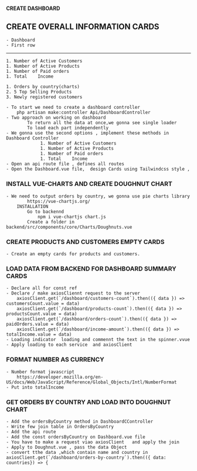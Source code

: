 #### CREATE DASHBOARD

## CREATE OVERALL INFORMATION CARDS
    - Dashboard 
    - First row
-----------------------------
    1. Number of Active Customers
    1. Number of Active Products
    1. Number of Paid orders
    1. Total    Income

    1. Orders by country(charts)
    2. 5 Top Selling Products
    3. Newly registered customers

    - To start we need to create a dashboard controller
        php artisan make:controller Api/DashboardController  
    - Two approach on working on dashboard
            To return all the data at once,we gonna see single loader
            To load each part independently 
    - We gonna use the second options , implement these methods in Dashboard Controller
                 1. Number of Active Customers
                 1. Number of Active Products
                 1. Number of Paid orders
                 1. Total    Income
    - Open an api route file , defines all routes
    - Open the Dashboard.vue file,  design Cards using Tailwindcss style ,

### INSTALL VUE-CHARTS AND CREATE DOUGHNUT CHART
    - We need to output orders by country, we gonna use pie charts library
            https://vue-chartjs.org/
        INSTALLATION
            Go to backennd
                npm i vue-chartjs chart.js
            Create a folder in backend/src/components/core/Charts/Doughnuts.vue

### CREATE PRODUCTS AND CUSTOMERS EMPTY CARDS
    - Create an empty cards for products and customers.

### LOAD DATA FROM BACKEND FOR DASHBOARD SUMMARY CARDS
    - Declare all for const ref 
    - Declare / make axiosCliennt request to the server
        axiosClient.get(`/dashboard/customers-count`).then(({ data }) => customersCount.value = data)
        axiosClient.get(`/dashboard/products-count`).then(({ data }) => productsCount.value = data)
        axiosClient.get(`/dashboard/orders-count`).then(({ data }) => paidOrders.value = data)
        axiosClient.get(`/dashboard/income-amount`).then(({ data }) => totalIncome.value = data)
    - Loading indicator  loading and commennt the text in the spinner.vvue
    - Apply loading to each service  and axiosClient

### FORMAT NUMBER AS CURRENCY
    - Number format javascript 
        https://developer.mozilla.org/en-US/docs/Web/JavaScript/Reference/Global_Objects/Intl/NumberFormat
    - Put into totalIncome

### GET ORDERS BY COUNTRY AND LOAD INTO DOUGHNUT CHART
    - Add the ordersByCountry method in DashboardCController
    - Write few join table in OrdersByCountry
    - Add the api route
    - Add the const ordersByCountry on Dashboard.vue file
    - You have to make a request viao axiosClient   and apply the join
    - Apply to Doughnut.vue , pass the data Object
    - convert tthe data ,which contain name and country in axiosClient.get(`/dashboard/orders-by-country`).then(({ data: countries}) => {

### 








        
